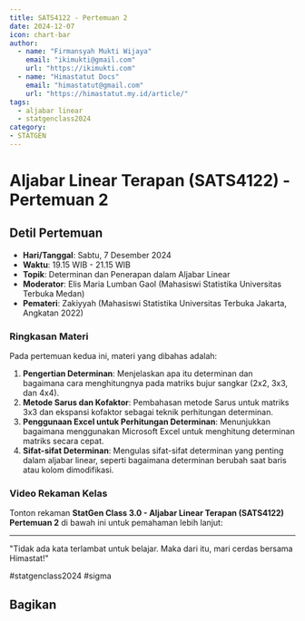 ```yaml
--- 
title: SATS4122 - Pertemuan 2
date: 2024-12-07
icon: chart-bar
author:
  - name: "Firmansyah Mukti Wijaya"
    email: "ikimukti@gmail.com"
    url: "https://ikimukti.com"
  - name: "Himastatut Docs"
    email: "himastatut@gmail.com"
    url: "https://himastatut.my.id/article/"
tags:
  - aljabar linear
  - statgenclass2024
category: 
- STATGEN
--- 
```


# Aljabar Linear Terapan (SATS4122) - Pertemuan 2

## Detil Pertemuan

- **Hari/Tanggal**: Sabtu, 7 Desember 2024  
- **Waktu**: 19.15 WIB - 21.15 WIB  
- **Topik**: Determinan dan Penerapan dalam Aljabar Linear  
- **Moderator**: Elis Maria Lumban Gaol (Mahasiswi Statistika Universitas Terbuka Medan)  
- **Pemateri**: Zakiyyah (Mahasiswi Statistika Universitas Terbuka Jakarta, Angkatan 2022)

### Ringkasan Materi
Pada pertemuan kedua ini, materi yang dibahas adalah:
1. **Pengertian Determinan**: Menjelaskan apa itu determinan dan bagaimana cara menghitungnya pada matriks bujur sangkar (2x2, 3x3, dan 4x4).
2. **Metode Sarus dan Kofaktor**: Pembahasan metode Sarus untuk matriks 3x3 dan ekspansi kofaktor sebagai teknik perhitungan determinan.
3. **Penggunaan Excel untuk Perhitungan Determinan**: Menunjukkan bagaimana menggunakan Microsoft Excel untuk menghitung determinan matriks secara cepat.
4. **Sifat-sifat Determinan**: Mengulas sifat-sifat determinan yang penting dalam aljabar linear, seperti bagaimana determinan berubah saat baris atau kolom dimodifikasi.

### Video Rekaman Kelas
Tonton rekaman **StatGen Class 3.0 - Aljabar Linear Terapan (SATS4122) Pertemuan 2** di bawah ini untuk pemahaman lebih lanjut:

<VidStack  
  src="https://www.youtube.com/watch?v=1-bWHCaNnr8"  
  title="StatGen Class 3.0 - Aljabar Linear Terapan (SATS4122) Pertemuan 2"
/>

--- 

"Tidak ada kata terlambat untuk belajar. Maka dari itu, mari cerdas bersama Himastat!"

#statgenclass2024 #sigma


## Bagikan
<Share colorful />
<GitContributors />
<GitChangelog />